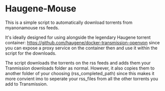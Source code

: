 # Haugene-Mouse
This is a simple script to automatically download torrents from myanonamouse rss feeds.

It's ideally designed for using alongside the legendary Haugene torrent container: https://github.com/haugene/docker-transmission-openvpn since you can expose a proxy service on the container then and use it within the script for the downloads.

The script downloads the torrents on the rss feeds and adds them your Tranmission downloads folder as normal. However, it also copies them to another folder of your choosing (rss_completed_path) since this makes it more convient imo to seperate your rss_files from all the other torrents you add to Transmission.


